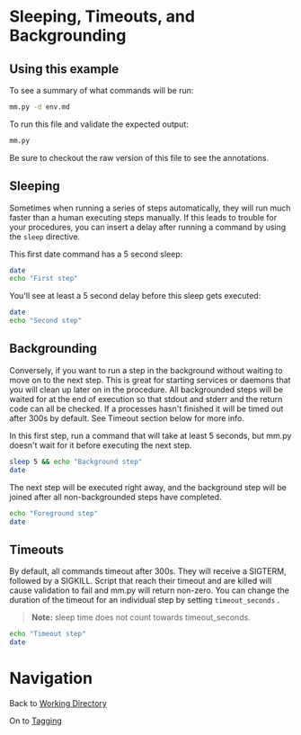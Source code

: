 # Sleeping, Timeouts, and Backgrounding

## Using this example
To see a summary of what commands will be run:

```bash
mm.py -d env.md
```

To run this file and validate the expected output:

```bash
mm.py
```

Be sure to checkout the raw version of this file to see the annotations.

## Sleeping

Sometimes when running a series of steps automatically, they will run much faster than a human executing steps manually. If this leads to trouble for your procedures, you can insert a delay after running a command by using the ```sleep``` directive.

This first date command has a 5 second sleep:

<!-- STEP 
name: Step with a sleep
sleep: 5
expected_stdout_lines:
  - First step
-->

```bash
date
echo "First step"
```

<!-- END_STEP -->

You'll see at least a 5 second delay before this sleep gets executed:

<!-- STEP 
name: Delayed step
expected_stdout_lines:
  - Second step
-->

```bash
date
echo "Second step"
```

<!-- END_STEP -->

## Backgrounding

Conversely, if you want to run a step in the background without waiting to move on to the next step. This is great for starting services or daemons that you will clean up later on in the procedure. All backgrounded steps will be waited for at the end of execution so that stdout and stderr and the return code can all be checked. If a processes hasn't finished it will be timed out after 300s by default. See Timeout section below for more info.

In this first step, run a command that will take at least 5 seconds, but mm.py doesn't wait for it before executing the next step.

<!-- STEP 
name: Backgrounded step
background: true
expected_stdout_lines:
  - Background step
-->

```bash
sleep 5 && echo "Background step"
date
```

<!-- END_STEP -->

The next step will be executed right away, and the background step will be joined after all non-backgrounded steps have completed.

<!-- STEP 
name: Foreground step
expected_stdout_lines:
  - Foreground step
-->

```bash
echo "Foreground step"
date
```

<!-- END_STEP -->

## Timeouts

By default, all commands timeout after 300s. They will receive a SIGTERM, followed by a SIGKILL. Script that reach their timeout and are killed will cause validation to fail and mm.py will return non-zero. You can change the duration of the timeout for an individual step by setting ```timeout_seconds``` .

> **Note:** sleep time does not count towards timeout_seconds.

<!-- STEP 
name: Timeout step
timeout_seconds: 5
expected_stdout_lines:
  - Timeout step
-->

```bash
echo "Timeout step"
date
```

<!-- END_STEP -->

# Navigation

Back to [Working Directory](working_dir.md)

On to [Tagging](tagging.md)
